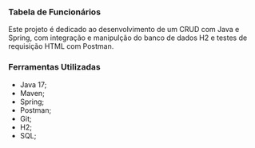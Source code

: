 ### Tabela de Funcionários

Este projeto é dedicado ao desenvolvimento de um CRUD com Java e Spring, com integração e manipulção do banco de dados H2 e testes de requisição HTML com Postman.

### Ferramentas Utilizadas
- Java 17;
- Maven;
- Spring;
- Postman;
- Git;
- H2;
- SQL;
